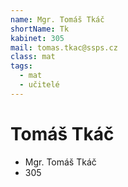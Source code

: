 ```yaml
---
name: Mgr. Tomáš Tkáč
shortName: Tk
kabinet: 305
mail: tomas.tkac@ssps.cz
class: mat
tags:
  - mat
  - učitelé
---
```

# Tomáš Tkáč
- Mgr. Tomáš Tkáč
- 305